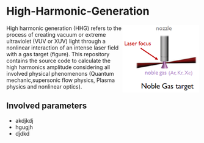 # High-Harmonic-Generation
<img align="right" src="https://raw.githubusercontent.com/Aurelien-Pelissier/High-Harmonic-Generation/master/report/HHG.png" width=200>
High harmonic generation (HHG) refers to the process of creating vacuum or extreme ultraviolet
(VUV or XUV) light through a nonlinear interaction of an intense laser field with a gas target (figure). This repository contains the source code to calculate the high harmonics amplitude considering all involved physical phenomenons (Quantum mechanic,supersonic flow physics, Plasma physics and nonlinear optics).




## Involved parameters

- akdjkdj
- hgugjh
- djdkd
